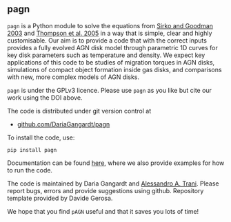 ## pagn

`pagn` is a Python module to solve the equations from [Sirko and Goodman 2003](https://academic.oup.com/mnras/article/341/2/501/1105444) and [Thompson et al. 2005](https://iopscience.iop.org/article/10.1086/431923) in a way that is simple, clear and highly customisable. Our aim is to provide a code that with the correct inputs provides a fully evolved AGN disk model through parametric 1D curves for key disk parameters such as temperature and density. We expect key applications of this code to be studies of migration torques in AGN disks, simulations of compact object formation inside gas disks, and comparisons with new, more complex models of AGN disks.

`pagn` is under the GPLv3 licence. Please use `pagn` as you like but cite our work using the DOI above. 

The code is distributed under git version control at
- [github.com/DariaGangardt/pagn](https://github.com/DariaGangardt/pagn)

To install the code, use:
	
	pip install pagn

Documentation can be found [here](https://DariaGangardt.github.io/pagn), where we also provide examples for how to run the code.

The code is maintained by Daria Gangardt and [Alessandro A. Trani](https://alessandrotrani.space). Please report bugs, errors and provide suggestions using github.
Repository template provided by Davide Gerosa.

We hope that you find `pAGN` useful and that it saves you lots of time!
